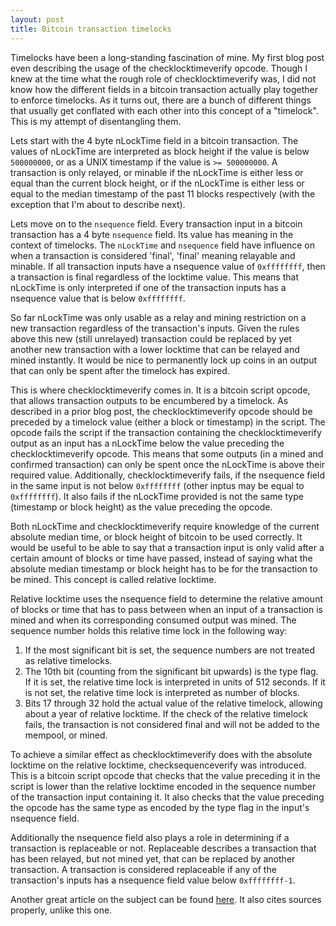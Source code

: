 ```yaml
---
layout: post
title: Bitcoin transaction timelocks
---
```


Timelocks have been a long-standing fascination of mine. My first blog post
even describing the usage of the checklocktimeverify opcode. Though I knew at the time
what the rough role of checklocktimeverify was, I did not know how the different
fields in a bitcoin transaction actually play together to enforce timelocks.
As it turns out, there are a bunch of different things that usually get conflated
with each other into this concept of a "timelock". This is my attempt of 
disentangling them.

Lets start with the 4 byte nLockTime field in a bitcoin transaction. The values
of nLockTime are interpreted as block height if the value is below `500000000`,
or as a UNIX timestamp if the value is `>= 500000000`. A transaction is only
relayed, or minable if the nLockTime is either less or equal than the current
block height, or if the nLockTime is either less or equal to the median
timestamp of the past 11 blocks respectively (with the exception that I'm about
to describe next).

Lets move on to the `nsequence` field. Every transaction input in a bitcoin
transaction has a 4 byte `nsequence` field. Its value has meaning in the
context of timelocks. The `nLockTime` and `nsequence` field have influence on
when a transaction is considered 'final', 'final' meaning relayable and
minable. If all transaction inputs have a nsequence value of `0xffffffff`, then 
a transaction is final regardless of the locktime value. This means that
nLockTime is only interpreted if one of the transaction inputs has a nsequence 
value that is below `0xffffffff`. 

So far nLockTime was only usable as a relay and mining restriction on a new
transaction regardless of the transaction's inputs. Given the rules above this 
new (still unrelayed) transaction could be replaced by yet another new 
transaction with a lower locktime that can be relayed and mined instantly. It 
would be nice to permanently lock up coins in an output that can only be spent
after the timelock has expired.

This is where checklocktimeverify comes in. It is a bitcoin script opcode,
that allows transaction outputs to be encumbered by a timelock. As described in
a prior blog post, the checklocktimeverify opcode should be preceded by a
timelock value (either a block or timestamp) in the script. The opcode fails the
script if the transaction containing the checklocktimeverify output as an
input has a nLockTime below the value preceding the checklocktimeverify opcode.
This means that some outputs (in a mined and confirmed transaction) can only 
be spent once the nLockTime is above their required value. Additionally,
checklocktimeverify fails, if the nsequence field in the same input is not
below `0xffffffff` (other inptus may be equal to `0xffffffff`). It also fails
if the nLockTime provided is not the same type (timestamp or block height) as 
the value preceding the opcode.

Both nLockTime and checklocktimeverify require knowledge of the current
absolute median time, or block height of bitcoin to be used correctly. It would 
be useful to be able to say that a transaction input is only valid after a
certain amount of blocks or time have passed, instead of saying what the
absolute median timestamp or block height has to be for the transaction to be 
mined. This concept is called relative locktime.

Relative locktime uses the nsequence field to determine the relative amount of
blocks or time that has to pass between when an input of a transaction is mined
and when its corresponding consumed output was mined. The sequence number holds
this relative time lock in the following way:
1. If the most significant bit is set, the sequence numbers are not treated as
   relative timelocks.
2. The 10th bit (counting from the significant bit upwards) is the type flag.
   If it is set, the relative time lock is interpreted in units of 512 seconds.
   If it is not set, the relative time lock is interpreted as number of blocks.
3. Bits 17 through 32 hold the actual value of the relative timelock, allowing
   about a year of relative locktime.
If the check of the relative timelock fails, the transaction is not considered 
final and will not be added to the mempool, or mined.

To achieve a similar effect as checklocktimeverify does with the absolute
locktime on the relative locktime, checksequenceverify was introduced. This is a 
bitcoin script opcode that checks that the value preceding it in the script is 
lower than the relative locktime encoded in the sequence number of the transaction
input containing it. It also checks that the value preceding the opcode has the
same type as encoded by the type flag in the input's nsequence field.

Additionally the nsequence field also plays a role in determining if a
transaction is replaceable or not. Replaceable describes a transaction that
has been relayed, but not mined yet, that can be replaced by another transaction.
A transaction is considered replaceable if any of the transaction's inputs has
a nsequence field value below `0xffffffff-1`.

Another great article on the subject can be found
[here](https://prestwi.ch/bitcoin-time-locks/). It also cites sources properly,
unlike this one.
